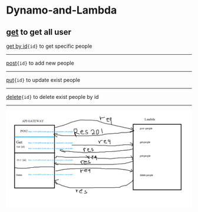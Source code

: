 # Dynamo-and-Lambda

[get](https://rvytevpbtf.execute-api.us-east-1.amazonaws.com/people) to get all user
--------------------

[get by id](https://rvytevpbtf.execute-api.us-east-1.amazonaws.com/people)`{id}` to get specific people 

--------------------

[post](https://rvytevpbtf.execute-api.us-east-1.amazonaws.com/people/)`{id}` to add new people

--------------------

[put](https://rvytevpbtf.execute-api.us-east-1.amazonaws.com/people/)`{id}` to update exist people 

--------------------

[delete](https://rvytevpbtf.execute-api.us-east-1.amazonaws.com/people/)`{id}` to delete exist people by id

--------------------

![](./lab-564.png)